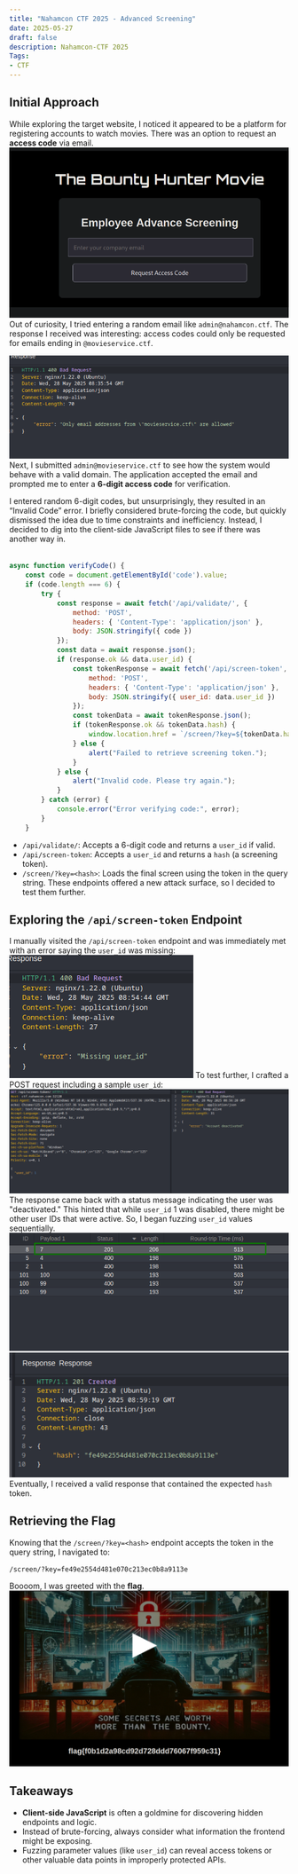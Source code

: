 ```yaml
---
title: "Nahamcon CTF 2025 - Advanced Screening"
date: 2025-05-27
draft: false
description: Nahamcon-CTF 2025
Tags:
- CTF
---
```




## Initial Approach 
While exploring the target website, I noticed it appeared to be a platform for registering accounts to watch movies. There was an option to request an **access code** via email.
![](attachments/image1.png)
Out of curiosity, I tried entering a random email like `admin@nahamcon.ctf`. The response I received was interesting: access codes could only be requested for emails ending in `@movieservice.ctf`.

![](attachments/Image2.png)
Next, I submitted `admin@movieservice.ctf` to see how the system would behave with a valid domain. The application accepted the email and prompted me to enter a **6-digit access code** for verification.

I entered random 6-digit codes, but unsurprisingly, they resulted in an “Invalid Code” error. I briefly considered brute-forcing the code, but quickly dismissed the idea due to time constraints and inefficiency. Instead, I decided to dig into the client-side JavaScript files to see if there was another way in.

```javascript

async function verifyCode() {
    const code = document.getElementById('code').value;
    if (code.length === 6) {
        try {
            const response = await fetch('/api/validate/', {
                method: 'POST',
                headers: { 'Content-Type': 'application/json' },
                body: JSON.stringify({ code })
            });
            const data = await response.json();
            if (response.ok && data.user_id) {
                const tokenResponse = await fetch('/api/screen-token', {
                    method: 'POST',
                    headers: { 'Content-Type': 'application/json' },
                    body: JSON.stringify({ user_id: data.user_id })
                });
                const tokenData = await tokenResponse.json();
                if (tokenResponse.ok && tokenData.hash) {
                    window.location.href = `/screen/?key=${tokenData.hash}`;
                } else {
                    alert("Failed to retrieve screening token.");
                }
            } else {
                alert("Invalid code. Please try again.");
            }
        } catch (error) {
            console.error("Error verifying code:", error);
        }
    }
```
- `/api/validate/`: Accepts a 6-digit code and returns a `user_id` if valid.
- `/api/screen-token`: Accepts a `user_id` and returns a `hash` (a screening token).
- `/screen/?key=<hash>`: Loads the final screen using the token in the query string.
These endpoints offered a new attack surface, so I decided to test them further.

## Exploring the `/api/screen-token` Endpoint
I manually visited the `/api/screen-token` endpoint and was immediately met with an error saying the `user_id` was missing:
![](attachments/Image3.png)
To test further, I crafted a POST request including a sample `user_id`:
![](attachments/Image4.png)
The response came back with a status message indicating the user was "deactivated."
This hinted that while `user_id` 1 was disabled, there might be other user IDs that were active. So, I began fuzzing `user_id` values sequentially.
![](attachments/Image5.png)
![](attachments/Image6.png)
Eventually, I received a valid response that contained the expected `hash` token.
## Retrieving the Flag

Knowing that the `/screen/?key=<hash>` endpoint accepts the token in the query string, I navigated to:

```
/screen/?key=fe49e2554d481e070c213ec0b8a9113e

```

Boooom, I was greeted with the **flag**.
![](attachments/Image7.png)


## Takeaways
- **Client-side JavaScript** is often a goldmine for discovering hidden endpoints and logic.
- Instead of brute-forcing, always consider what information the frontend might be exposing.
- Fuzzing parameter values (like `user_id`) can reveal access tokens or other valuable data points in improperly protected APIs.
